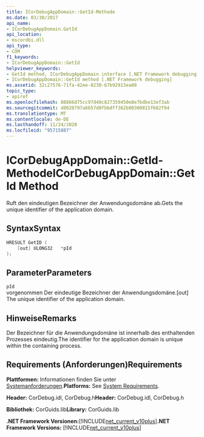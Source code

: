 ```yaml
---
title: ICorDebugAppDomain::GetId-Methode
ms.date: 03/30/2017
api_name:
- ICorDebugAppDomain.GetId
api_location:
- mscordbi.dll
api_type:
- COM
f1_keywords:
- ICorDebugAppDomain::GetId
helpviewer_keywords:
- GetId method, ICorDebugAppDomain interface [.NET Framework debugging]
- ICorDebugAppDomain::GetId method [.NET Framework debugging]
ms.assetid: 32c27576-71fa-42ee-8230-67b92913ea08
topic_type:
- apiref
ms.openlocfilehash: 88866d75cc97d40c827359450e8e7bdbe13ef3ab
ms.sourcegitcommit: d8020797a6657d0fbbdff362b80300815f682f94
ms.translationtype: MT
ms.contentlocale: de-DE
ms.lasthandoff: 11/24/2020
ms.locfileid: "95715887"
---
```

# <a name="icordebugappdomaingetid-method"></a><span data-ttu-id="c49d6-102">ICorDebugAppDomain::GetId-Methode</span><span class="sxs-lookup"><span data-stu-id="c49d6-102">ICorDebugAppDomain::GetId Method</span></span>

<span data-ttu-id="c49d6-103">Ruft den eindeutigen Bezeichner der Anwendungsdomäne ab.</span><span class="sxs-lookup"><span data-stu-id="c49d6-103">Gets the unique identifier of the application domain.</span></span>  
  
## <a name="syntax"></a><span data-ttu-id="c49d6-104">Syntax</span><span class="sxs-lookup"><span data-stu-id="c49d6-104">Syntax</span></span>  
  
```cpp  
HRESULT GetID (  
    [out] ULONG32   *pId  
);  
```  
  
## <a name="parameters"></a><span data-ttu-id="c49d6-105">Parameter</span><span class="sxs-lookup"><span data-stu-id="c49d6-105">Parameters</span></span>  

 `pId`  
 <span data-ttu-id="c49d6-106">vorgenommen Der eindeutige Bezeichner der Anwendungsdomäne.</span><span class="sxs-lookup"><span data-stu-id="c49d6-106">[out] The unique identifier of the application domain.</span></span>  
  
## <a name="remarks"></a><span data-ttu-id="c49d6-107">Hinweise</span><span class="sxs-lookup"><span data-stu-id="c49d6-107">Remarks</span></span>  

 <span data-ttu-id="c49d6-108">Der Bezeichner für die Anwendungsdomäne ist innerhalb des enthaltenden Prozesses eindeutig.</span><span class="sxs-lookup"><span data-stu-id="c49d6-108">The identifier for the application domain is unique within the containing process.</span></span>  
  
## <a name="requirements"></a><span data-ttu-id="c49d6-109">Requirements (Anforderungen)</span><span class="sxs-lookup"><span data-stu-id="c49d6-109">Requirements</span></span>  

 <span data-ttu-id="c49d6-110">**Plattformen:** Informationen finden Sie unter [Systemanforderungen](../../get-started/system-requirements.md).</span><span class="sxs-lookup"><span data-stu-id="c49d6-110">**Platforms:** See [System Requirements](../../get-started/system-requirements.md).</span></span>  
  
 <span data-ttu-id="c49d6-111">**Header:** CorDebug.idl, CorDebug.h</span><span class="sxs-lookup"><span data-stu-id="c49d6-111">**Header:** CorDebug.idl, CorDebug.h</span></span>  
  
 <span data-ttu-id="c49d6-112">**Bibliothek:** CorGuids.lib</span><span class="sxs-lookup"><span data-stu-id="c49d6-112">**Library:** CorGuids.lib</span></span>  
  
 <span data-ttu-id="c49d6-113">**.NET Framework Versionen:**[!INCLUDE[net_current_v10plus](../../../../includes/net-current-v10plus-md.md)]</span><span class="sxs-lookup"><span data-stu-id="c49d6-113">**.NET Framework Versions:** [!INCLUDE[net_current_v10plus](../../../../includes/net-current-v10plus-md.md)]</span></span>

